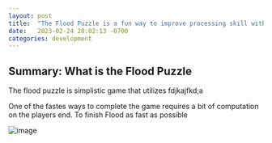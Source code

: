 ```yaml
---
layout: post
title:  "The Flood Puzzle is a fun way to improve processing skill within people"
date:   2023-02-24 20:02:13 -0700
categories: development
---
```


## Summary: What is the Flood Puzzle

The flood puzzle is simplistic game that utilizes fdjkajfkd;a

One of the fastes ways to complete the game requires a bit of computation on the players end. To finish Flood as fast as possible

![image](https://res.cloudinary.com/dgwjrp9pb/image/upload/v1677389626/Screen_Shot_2023-02-25_at_10.31.27_PM_qjdojv.png)